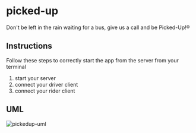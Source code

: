 # picked-up

Don't be left in the rain waiting for a bus, give us a call and be Picked-Up!&reg; 

## Instructions

Follow these steps to correctly start the app from the server from your terminal

1. start your server 
2. connect your driver client
3. connect your rider client

## UML


![pickedup-uml](https://user-images.githubusercontent.com/107902478/194903199-d98b31a6-e16c-497d-be0e-e9891fbceee9.jpg)
